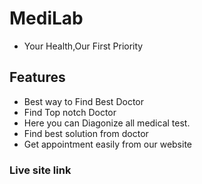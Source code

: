 # MediLab
- Your Health,Our First Priority

## Features

- Best way to Find Best Doctor
- Find Top notch Doctor
- Here you can Diagonize all medical test. 
- Find best solution from doctor
- Get appointment easily from our website

### Live site link
